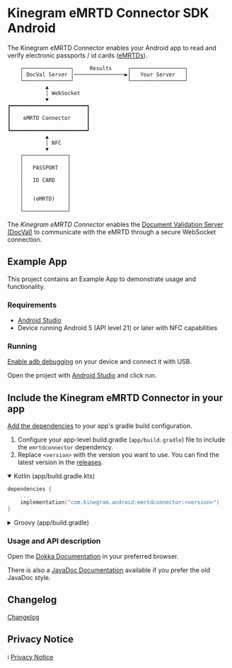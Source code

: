 # Kinegram eMRTD Connector SDK Android

The Kinegram eMRTD Connector enables your Android app to read and verify electronic passports / id
cards ([eMRTDs][emrtd]).

```
    ┌───────────────┐     Results     ┌─────────────────┐
    │ DocVal Server │────────────────▶│   Your Server   │
    └───────────────┘                 └─────────────────┘
            ▲
            │ WebSocket
            ▼
┏━━━━━━━━━━━━━━━━━━━━━━━━┓
┃                        ┃
┃    eMRTD Connector     ┃
┃                        ┃
┗━━━━━━━━━━━━━━━━━━━━━━━━┛
            ▲
            │ NFC
            ▼
    ┌──────────────┐
    │              │
    │   PASSPORT   │
    │              │
    │   ID CARD    │
    │              │
    │              │
    │   (eMRTD)    │
    │              │
    └──────────────┘
```

The *Kinegram eMRTD Connector* enables the [Document Validation Server (DocVal)][docval] to
communicate with the eMRTD through a secure WebSocket connection.

## Example App

This project contains an Example App to demonstrate usage and functionality.

### Requirements

* [Android Studio][android]
* Device running Android 5 (API level 21) or later with NFC capabilities

### Running

[Enable adb debugging][debugging] on your device and connect it with USB.

Open the project with [Android Studio][android] and click run.

## Include the Kinegram eMRTD Connector in your app

[Add the dependencies][add-dependencies] to your app's gradle build configuration.

1. Configure your app-level build.gradle (`app/build.gradle`) file to include the `emrtdconnector`
   dependency.
2. Replace `<version>` with the version you want to use. You can find the latest version in the
   [releases][emrtd-connector-releases].

<details open>
<summary>Kotlin (app/build.gradle.kts)</summary>

```kotlin
dependencies {
	...
	implementation("com.kinegram.android:emrtdconnector:<version>")
}
```

</details>

<details>

<summary>Groovy (app/build.gradle)</summary>

```groovy
dependencies {
	...
	implementation 'com.kinegram.android:emrtdconnector:<version>'
}
```

</details>

### Usage and API description

Open the [Dokka Documentation][documentation-dokka] in your preferred browser.

There is also a [JavaDoc Documentation][documentation-javadoc] available if you prefer the old
JavaDoc style.

## Changelog

[Changelog](CHANGELOG.md)

## Privacy Notice

ℹ️ [Privacy Notice][privacy-notice]

[emrtd]: https://kta.pages.kurzdigital.com/kta-kinegram-document-validation-service/Security%20Mechanisms
[docval]: https://kta.pages.kurzdigital.com/kta-kinegram-document-validation-service/
[android]: https://developer.android.com/studio
[debugging]: https://developer.android.com/tools/help/adb.html#Enabling
[emrtd-connector-releases]: https://github.com/OVD-Kinegram-AG/emrtd-connector-sdk-android/releases
[add-dependencies]: https://developer.android.com/build/dependencies
[documentation-dokka]: https://ovd-kinegram-ag.github.io/emrtd-connector-sdk-android/dokka
[documentation-javadoc]: https://ovd-kinegram-ag.github.io/emrtd-connector-sdk-android/javadoc
[privacy-notice]: https://kinegram.digital/privacy-notice/
